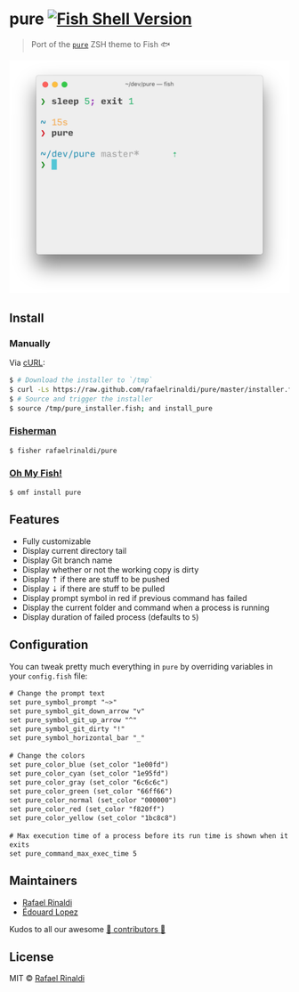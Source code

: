 # pure [![Fish Shell Version](https://img.shields.io/badge/fish-v2.5.0-007EC7.svg?style=flat-square)](http://fishshell.com)

> Port of the [`pure`](https://github.com/sindresorhus/pure) ZSH theme to Fish 🐟

<p align=center>
  <img width=585 src=screenshot.png>
</p>

## Install

### Manually

Via [cURL](https://curl.haxx.se):

```sh
$ # Download the installer to `/tmp`
$ curl -Ls https://raw.github.com/rafaelrinaldi/pure/master/installer.fish > /tmp/pure_installer.fish
$ # Source and trigger the installer
$ source /tmp/pure_installer.fish; and install_pure
```

### [Fisherman](http://fisherman.sh)

```fish
$ fisher rafaelrinaldi/pure
```

### [Oh My Fish!](https://github.com/oh-my-fish)

```fish
$ omf install pure
```

## Features

* Fully customizable
* Display current directory tail
* Display Git branch name
* Display whether or not the working copy is dirty
* Display ⇡ if there are stuff to be pushed
* Display ⇣ if there are stuff to be pulled
* Display prompt symbol in red if previous command has failed
* Display the current folder and command when a process is running
* Display duration of failed process (defaults to `5`)

## Configuration

You can tweak pretty much everything in `pure` by overriding variables in your `config.fish` file:

```fish
# Change the prompt text
set pure_symbol_prompt "~>"
set pure_symbol_git_down_arrow "v"
set pure_symbol_git_up_arrow "^"
set pure_symbol_git_dirty "!"
set pure_symbol_horizontal_bar "_"

# Change the colors
set pure_color_blue (set_color "1e00fd")
set pure_color_cyan (set_color "1e95fd")
set pure_color_gray (set_color "6c6c6c")
set pure_color_green (set_color "66ff66")
set pure_color_normal (set_color "000000")
set pure_color_red (set_color "f820ff")
set pure_color_yellow (set_color "1bc8c8")

# Max execution time of a process before its run time is shown when it exits
set pure_command_max_exec_time 5
```

## Maintainers

* [Rafael Rinaldi](https://github.com/rafaelrinaldi)
* [Édouard Lopez](https://github.com/edouard-lopez)

Kudos to all our awesome [:yellow_heart: contributors :yellow_heart:](../..//graphs/contributors)

## License

MIT © [Rafael Rinaldi](http://rinaldi.io)
